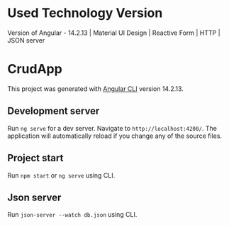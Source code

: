 # Used Technology Version
Version of Angular - 14.2.13 |
Material UI Design |
Reactive Form |
HTTP |
JSON server

# CrudApp

This project was generated with [Angular CLI](https://github.com/angular/angular-cli) version 14.2.13.

## Development server

Run `ng serve` for a dev server. Navigate to `http://localhost:4200/`. The application will automatically reload if you change any of the source files.

## Project start
Run `npm start` or `ng serve` using CLI.

## Json server
Run `json-server --watch db.json` using CLI.
